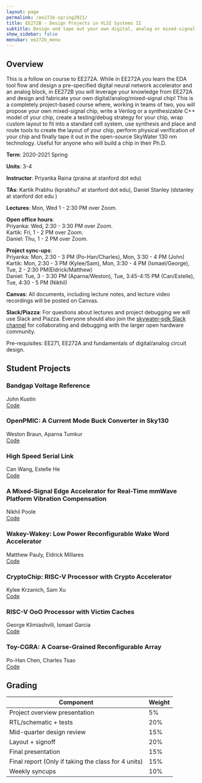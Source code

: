 ```yaml
---
layout: page
permalink: /ee272b-spring2021/
title: EE272B - Design Projects in VLSI Systems II
subtitle: Design and tape out your own digital, analog or mixed-signal chip in an open-source technology! 
show_sidebar: false
menubar: ee272b_menu
---
```

## Overview
This is a follow on course to EE272A. While in EE272A you learn the EDA tool flow and design a pre-specified digital neural network accelerator and an analog block, in EE272B you will leverage your knowledge from EE272A and design and fabricate your own digital/analog/mixed-signal chip! This is a completely project-based course where, working in teams of two, you will propose your own mixed-signal chip, write a Verilog or a synthesizable C++ model of your chip, create a testing/debug strategy for your chip, wrap custom layout to fit into a standard cell system, use synthesis and place and route tools to create the layout of your chip, perform physical verification of your chip and finally tape it out in the open-source SkyWater 130 nm technology. Useful for anyone who will build a chip in their Ph.D. 

**Term**: 2020-2021 Spring  

**Units**: 3-4  

**Instructor**: Priyanka Raina (praina at stanford dot edu)  

**TAs**: Kartik Prabhu (kprabhu7 at stanford dot edu), Daniel Stanley (dstanley at stanford dot edu )  

**Lectures**: Mon, Wed 1 - 2:30 PM over Zoom.   

**Open office hours**:  
Priyanka: Wed, 2:30 - 3:30 PM over Zoom.  
Kartik: Fri, 1 - 2 PM over Zoom.  
Daniel: Thu, 1 - 2 PM over Zoom.  

**Project sync-ups**:   
Priyanka:	Mon, 2:30 - 3 PM (Po-Han/Charles), Mon, 3:30 - 4 PM (John)  
Kartik:	Mon, 2:30 - 3 PM (Kylee/Sam), Mon, 3:30 - 4 PM (Ismael/George), Tue, 2 - 2:30 PM(Eldrick/Matthew)  
Daniel:	Tue, 3 - 3:30 PM (Aparna/Weston), Tue, 3:45-4:15 PM (Can/Estelle), Tue, 4:30 - 5 PM (Nikhil)  

**Canvas**: All documents, including lecture notes, and lecture video recordings will be posted on Canvas.     

**Slack/Piazza**: For questions about lectures and project debugging we will use Slack and Piazza. Everyone should also join the [skywater-pdk Slack channel](https://invite.skywater.tools/) for collaborating and debugging with the larger open hardware community.  

Pre-requisites: EE271, EE272A and fundamentals of digital/analog circuit design.

## Student Projects
### Bandgap Voltage Reference
John Kustin  
[Code](https://github.com/johnkustin/ee272b)

### OpenPMIC: A Current Mode Buck Converter in Sky130  
Weston Braun, Aparna Tumkur  
[Code](https://github.com/westonb/open-pmic)  

### High Speed Serial Link  
Can Wang, Estelle He  
[Code](https://github.com/CansWang/open-source-phy_SKY130)  

### A Mixed-Signal Edge Accelerator for Real-Time mmWave Platform Vibration Compensation   
Nikhil Poole    
[Code](https://code.stanford.edu/nhpoole/ee272b_mixed_signal_mmwave_accelerator.git)  

### Wakey-Wakey: Low Power Reconfigurable Wake Word Accelerator  
Matthew Pauly, Eldrick Millares  
[Code](https://github.com/eldrickm/wakey_wakey)  

### CryptoChip: RISC-V Processor with Crypto Accelerator  
Kylee Krzanich, Sam Xu  
[Code](https://github.com/krsandwich/EE272B)  

### RISC-V OoO Processor with Victim Caches  
George Klimiashvili, Ismael Garcia  
[Code](https://code.stanford.edu/igarc774/ee-272b-ooo-processor-project)  

### Toy-CGRA: A Coarse-Grained Reconfigurable Array  
Po-Han Chen, Charles Tsao  
[Code](https://github.com/chtsao8/ee272b_CGRA)  


## Grading	 

| Component | Weight |
| --------  | ------ |
|Project overview presentation|	5% |  
|RTL/schematic + tests|	20%|  
|Mid-quarter design review|	15%|  
|Layout + signoff|	20%|  
|Final presentation|	15%|  
|Final report (Only if taking the class for 4 units)|	15%|  
|Weekly syncups|	10%|  
